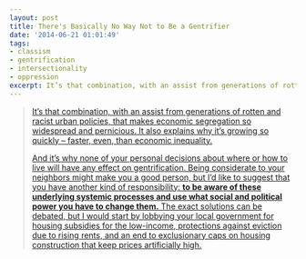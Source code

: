```yaml
---
layout: post
title: There's Basically No Way Not to Be a Gentrifier
date: '2014-06-21 01:01:49'
tags:
- classism
- gentrification
- intersectionality
- oppression
excerpt: It’s that combination, with an assist from generations of rotten and racist urban policies, that makes economic segregation so widespread and pernicious. It also explains why it’s growing so quickly – faster, even, than economic inequality.
---
```



> [It’s that combination, with an assist from generations of rotten and racist urban policies, that makes economic segregation so widespread and pernicious. It also explains why it’s growing so quickly – faster, even, than economic inequality.](http://www.citylab.com/housing/2014/04/theres-basically-no-way-not-be-gentrifier/8877/)
> 
> [And it’s why none of your personal decisions about where or how to live will have any effect on gentrification. Being considerate to your neighbors might make you a good person, but I’d like to suggest that you have another kind of responsibility: **to be aware of these underlying systemic processes and use what social and political power you have to change them.** The exact solutions can be debated, but I would start by lobbying your local government for housing subsidies for the low-income, protections against eviction due to rising rents, and an end to exclusionary caps on housing construction that keep prices artificially high.](http://www.citylab.com/housing/2014/04/theres-basically-no-way-not-be-gentrifier/8877/)


